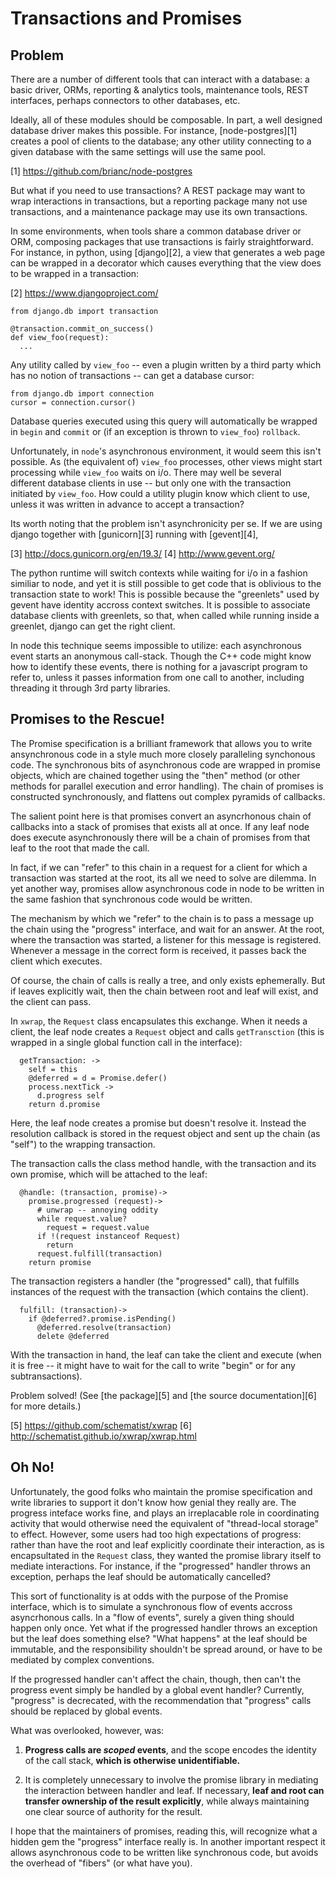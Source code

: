# Transactions and Promises

## Problem

There are a number of different tools that can interact with
a database: a basic driver, ORMs, reporting & analytics tools,
maintenance tools, REST interfaces, perhaps connectors to other
databases, etc. 

Ideally, all of these modules should be composable. In part, a well designed
database driver makes this possible. For instance, [node-postgres][1] creates
a pool of clients to the database; any other utility connecting to a
given database with the same settings will use the same pool.

[1] https://github.com/brianc/node-postgres

But what if you need to use transactions? A REST package may want
to wrap interactions in transactions, but a reporting package many
not use transactions, and a maintenance package may use its own 
transactions.

In some environments, when tools share a common database driver
or ORM, composing packages that use transactions is fairly straightforward.
For instance, in python, using [django][2], a view that generates
a web page can be wrapped in a decorator which causes everything
that the view does to be wrapped in a transaction:

[2] https://www.djangoproject.com/

    from django.db import transaction

    @transaction.commit_on_success()
    def view_foo(request):
      ...

Any utility called by `view_foo` -- even a plugin written by a third
party which has no notion of transactions -- can get a database cursor:

    from django.db import connection
    cursor = connection.cursor()

Database queries executed using this query will automatically be wrapped in
`begin` and `commit` or (if an exception is thrown to `view_foo`) `rollback`.

Unfortunately, in `node`'s asynchronous environment, it would seem this isn't
possible. As (the equivalent of) `view_foo` processes, other views might 
start processing while `view_foo` waits on i/o. There may well be several  
different database clients in use -- but only one with the transaction
initiated by `view_foo`. How could a utility plugin know which client
to use, unless it was written in advance to accept a transaction?

Its worth noting that the problem isn't asynchronicity per se. If we are 
using django together with [gunicorn][3] running with [gevent][4], 

[3] http://docs.gunicorn.org/en/19.3/
[4] http://www.gevent.org/

The python runtime will switch contexts while waiting for i/o in a fashion
similiar to node, and yet it is still possible to get code that is oblivious
to the transaction state to work! This is possible because the "greenlets"
used by gevent have identity accross context switches. It is possible to associate database clients with greenlets, so that, when called while
running inside a greenlet, django can get the right client.

In node this technique seems impossible to utilize: each asynchronous event
starts an anonymous call-stack. Though the C++ code might know how to 
identify these events, there is nothing for a javascript program to refer
to, unless it passes information from one call to another, including
threading it through 3rd party libraries.

## Promises to the Rescue!

The Promise specification is a brilliant framework that allows you to write
ansynchronous code in a style much more closely paralleling synchonous code.
The synchronous bits of asynchronous code are wrapped in promise objects,
which are chained together using the "then" method (or other methods for
parallel execution and error handling). The chain of promises is constructed
synchronously, and flattens out complex pyramids of callbacks.

The salient point here is that promises convert an asyncrhonous chain of
callbacks into a stack of promises that exists all at once. If any leaf node
does execute asynchronously there will be a chain of promises from that 
leaf to the root that made the call.

In fact, if we can "refer" to this chain in a request for a client for which 
a transaction was started at the root, its all we need to solve are dilemma.
In yet another way, promises allow asynchronous code in node to be written
in the same fashion that synchronous code would be written.

The mechanism by which we "refer" to the chain is to pass a message
up the chain using the "progress" interface, and wait for an answer. 
At the root, where the transaction was started, a listener for this 
message is registered. Whenever a message in the correct form is received,
it passes back the client which executes.

Of course, the chain of calls is really a tree, and only exists ephemerally. But if leaves explicitly wait, then the chain between root and leaf will exist, and the client can pass.

In `xwrap`, the `Request` class encapsulates this exchange. When
it needs a client, the leaf node creates a `Request` object
and calls `getTransction` (this is wrapped in a single global function
call in the interface):

      getTransaction: ->
        self = this
        @deferred = d = Promise.defer()
        process.nextTick ->
          d.progress self
        return d.promise

Here, the leaf node creates a promise but doesn't resolve it. Instead
the resolution callback is stored in the request object and sent up 
the chain (as "self") to the wrapping transaction.

The transaction calls the class method handle, with the transaction
and its own promise, which will be attached to the leaf:

      @handle: (transaction, promise)->
        promise.progressed (request)->
          # unwrap -- annoying oddity
          while request.value?
            request = request.value
          if !(request instanceof Request)
            return
          request.fulfill(transaction)
        return promise

The transaction registers a handler (the "progressed" call), that
fulfills instances of the request with the transaction (which
contains the client).

      fulfill: (transaction)->
        if @deferred?.promise.isPending()
          @deferred.resolve(transaction)
          delete @deferred

With the transaction in hand, the leaf can take the client and execute (when
it is free -- it might have to wait for the call to write "begin" or for any
subtransactions).

Problem solved! (See [the package][5] and [the source documentation][6]
for more details.)

[5] https://github.com/schematist/xwrap
[6] http://schematist.github.io/xwrap/xwrap.html

## Oh No!

Unfortunately, the good folks who maintain the promise specification
and write libraries to support it don't know how genial they really are.
The progress inteface works fine, and plays an irreplacable role
in coordinating activity that would otherwise need the equivalent
of "thread-local storage" to effect. However, some users had too
high expectations of progress: rather than have the root and leaf 
explicitly coordinate their interaction, as is encapsultated in the 
`Request` class, they wanted the promise library itself to mediate
interactions. For instance, if the "progressed" handler throws an 
exception, perhaps the leaf should be automatically cancelled?

This sort of functionality is at odds with the purpose of the Promise
interface, which is to simulate a synchronous flow of events accross
asyncrhonous calls. In a "flow of events", surely a given thing should 
happen only once. Yet what if the progressed handler throws an exception
but the leaf does something else? "What happens" at the leaf should be
immutable, and the responsibility shouldn't be spread around, or
have to be mediated by complex conventions.

If the progressed handler can't affect the chain, though, then
can't the progress event simply be handled by a global event handler?
Currently, "progress" is decrecated, with the recommendation that
"progress" calls should be replaced by global events.

What was overlooked, however, was:

1) **Progress calls are _scoped_ events**, and the scope encodes
the identity of the call stack, **which is otherwise unidentifiable.**

2) It is completely unnecessary to involve the promise library in
mediating the interaction between handler and leaf. If necessary, 
**leaf and root can transfer ownership of the result explicitly**, 
while always maintaining one clear source of authority for the result.

I hope that the maintainers of promises, reading this, will recognize
what a hidden gem the "progress" interface really is. In another important
respect it allows asynchronous code to be written like synchronous code,
but avoids the overhead of "fibers" (or what have you).


